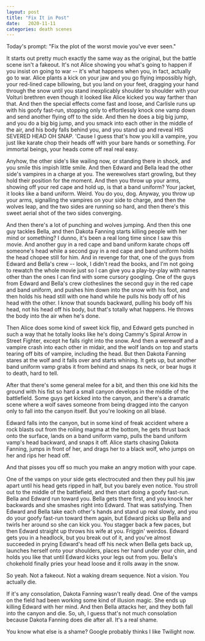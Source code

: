 ```yaml
---
layout: post
title: "Fix It in Post"
date:   2020-11-11
categories: death scenes
---
```

Today's prompt: "Fix the plot of the worst movie you've ever seen."

It starts out pretty much exactly the same way as the original, but the battle scene isn't a fakeout. It's not Alice showing you what's going to happen if you insist on going to war -- it's what happens when you, in fact, actually go to war. Alice plants a kick on your jaw and you go flying impossibly high, your red-lined cape billowing, but you land on your feet, dragging your hand through the snow until you stand inexplicably shoulder to shoulder with your Volturi brethren even though it looked like Alice kicked you way farther than that. And then the special effects come fast and loose, and Carlisle runs up with his goofy fast-run, stopping only to effortlessly knock one vamp down and send another flying off to the side. And then he does a big big jump, and you do a big big jump, and you smack into each other in the middle of the air, and his body falls behind you, and you stand up and reveal HIS SEVERED HEAD OH SNAP. 'Cause I guess that's how you kill a vampire, you just like karate chop their heads off with your bare hands or something. For immortal beings, your heads come off real real easy.

Anyhow, the other side's like wailing now, or standing there in shock, and you smile this impish little smile. And then Edward and Bella lead the other side's vampires in a charge at you. The werewolves start growling, but they hold their position for the moment. And then you throw up your arms, showing off your red cape and hold up, is that a band uniform? Your jacket, it looks like a band uniform. Weird. You do you, dog. Anyway, you throw up your arms, signalling the vampires on your side to charge, and then the wolves leap, and the two sides are running so hard, and then there's this sweet aerial shot of the two sides converging. 

And then there's a lot of punching and wolves jumping. And then this one guy tackles Bella, and then Dakota Fanning starts killing people with her mind or something? I dunno, it's been a real long time since I saw this movie. And another guy in a red cape and band uniform karate chops off someone's head while a second guy in a red cape and band uniform holds the head chopee still for him. And in revenge for that, one of the guys from Edward and Bella's crew -- look, I didn't read the books, and I'm not going to rewatch the whole movie just so I can give you a play-by-play with names other than the ones I can find with some cursory googling. One of the guys from Edward and Bella's crew clotheslines the second guy in the red cape and band uniform, and pushes him down into the snow with his foot, and then holds his head still with one hand while he pulls his body off of his head with the other. I know that sounds backward, pulling his body off his head, not his head off his body, but that's totally what happens. He throws the body into the air when he's done. 

Then Alice does some kind of sweet kick flip, and Edward gets punched in such a way that he totally looks like he's doing Cammy's Spiral Arrow in Street Fighter, except he falls right into the snow. And then a werewolf and a vampire crash into each other in midair, and the wolf lands on top and starts tearing off bits of vampire, including the head. But then Dakota Fanning stares at the wolf and it falls over and starts whining. It gets up, but another band uniform vamp grabs it from behind and snaps its neck, or bear hugs it to death, hard to tell.

After that there's some general melee for a bit, and then this one kid hits the ground with his fist so hard a small canyon develops in the middle of the battlefield. Some guys get kicked into the canyon, and there's a dramatic scene where a wolf saves someone from being dragged into the canyon only to fall into the canyon itself. But you're looking on all blasé. 

Edward falls into the canyon, but in some kind of freak accident where a rock blasts out from the roiling magma at the bottom, he gets thrust back onto the surface, lands on a band uniform vamp, pulls the band uniform vamp's head backward, and snaps it off. Alice starts chasing Dakota Fanning, jumps in front of her, and drags her to a black wolf, who jumps on her and rips her head off.

And that pisses you off so much you make an angry motion with your cape.

One of the vamps on your side gets electrocuted and then they pull his jaw apart until his head gets ripped in half, but you barely even notice. You stroll out to the middle of the battlefield, and then start doing a goofy fast-run. Bella and Edward run toward you. Bella gets there first, and you knock her backwards and she smashes right into Edward. That was satisfying. Then Edward and Bella take each other's hands and stand up real slowly, and you do your goofy fast-run toward them again, but Edward picks up Bella and twirls her around so she can kick you. You stagger back a few paces, but then Edward straight up throws his wife at you. Friggin' weirdos. Edward gets you in a headlock, but you break out of it, and you've almost succeeded in prying Edward's head off his neck when Bella gets back up, launches herself onto your shoulders, places her hand under your chin, and holds you like that until Edward kicks your legs out from you. Bella's chokehold finally pries your head loose and it rolls away in the snow.

So yeah. Not a fakeout. Not a waking dream sequence. Not a vision. You actually die. 

If it's any consolation, Dakota Fanning wasn't really dead. One of the vamps on the field had been working some kind of illusion magic. She ends up killing Edward with her mind. And then Bella attacks her, and they both fall into the canyon and die. So, uh, I guess that's not much consolation because Dakota Fanning does die after all. It's a real shame.

You know what else is a shame? Google probably thinks I like Twilight now.
